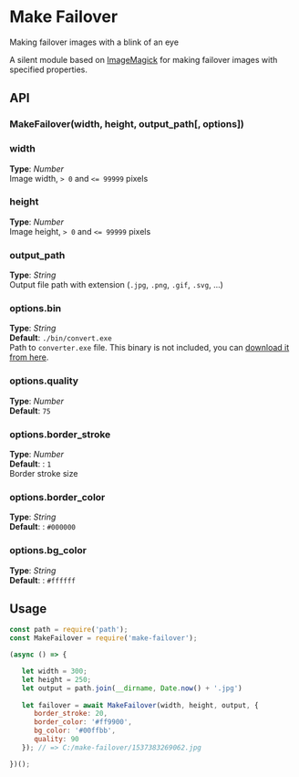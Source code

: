 # Make Failover   
Making failover images with a blink of an eye


A silent module based on [ImageMagick](https://imagemagick.org) for making failover images with specified properties.



## API

### MakeFailover(width, height, output_path[, options])

### width   
**Type**: _Number_  
Image width, `> 0` and `<= 99999` pixels

### height   
**Type**: _Number_   
Image height, `> 0` and `<= 99999` pixels


### output_path  
**Type**: _String_  
Output file path with extension (`.jpg`, `.png`, `.gif`, `.svg`, ...)


### options.bin
**Type**: _String_    
**Default**: `./bin/convert.exe`  
Path to `converter.exe` file. This binary is not included, you can [download it from here](https://imagemagick.org/script/download.php). 



### options.quality
**Type**: _Number_  
**Default**: `75`  


### options.border_stroke
**Type**: _Number_   
**Default**: : `1`  
Border stroke size


### options.border_color
**Type**: _String_   
**Default**: : `#000000`  


### options.bg_color
**Type**: _String_   
**Default**: : `#ffffff`  





## Usage
```javascript
const path = require('path');
const MakeFailover = require('make-failover');

(async () => {

   let width = 300;
   let height = 250;
   let output = path.join(__dirname, Date.now() + '.jpg')
   
   let failover = await MakeFailover(width, height, output, {
      border_stroke: 20,
      border_color: '#ff9900',
      bg_color: '#00ffbb',
      quality: 90
   }); // => C:/make-failover/1537383269062.jpg

})();
```


